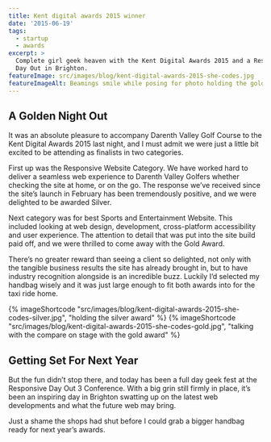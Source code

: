 ```yaml
---
title: Kent digital awards 2015 winner
date: '2015-06-19'
tags:
  - startup
  - awards
excerpt: >
  Complete girl geek heaven with the Kent Digital Awards 2015 and a Responsive
  Day Out in Brighton.
featureImage: src/images/blog/kent-digital-awards-2015-she-codes.jpg
featureImageAlt: Beamings smile while posing for photo holding the gold award
---
```


## A Golden Night Out

It was an absolute pleasure to accompany Darenth Valley Golf Course to the Kent Digital Awards 2015 last night, and I must admit we were just a little bit excited to be attending as finalists in two categories.

First up was the Responsive Website Category. We have worked hard to deliver a seamless web experience to Darenth Valley Golfers whether checking the site at home, or on the go. The response we’ve received since the site’s launch in February has been tremendously positive, and we were delighted to be awarded Silver.

Next category was for best Sports and Entertainment Website. This included looking at web design, development, cross-platform accessibility and user experience. The attention to detail that was put into the site build paid off, and we were thrilled to come away with the Gold Award.

There’s no greater reward than seeing a client so delighted, not only with the tangible business results the site has already brought in, but to have industry recognition alongside is an incredible buzz. Luckily I’d selected my handbag wisely and it was just large enough to fit both awards into for the taxi ride home.

{% imageShortcode "src/images/blog/kent-digital-awards-2015-she-codes-silver.jpg", "holding the silver award" %}
{% imageShortcode "src/images/blog/kent-digital-awards-2015-she-codes-gold.jpg", "talking with the compare on stage with the gold award" %}

## Getting Set For Next Year
But the fun didn’t stop there, and today has been a full day geek fest at the Responsive Day Out 3 Conference. With a big grin still firmly in place, it’s been an inspiring day in Brighton swatting up on the latest web developments and what the future web may bring.

Just a shame the shops had shut before I could grab a bigger handbag ready for next year’s awards.
